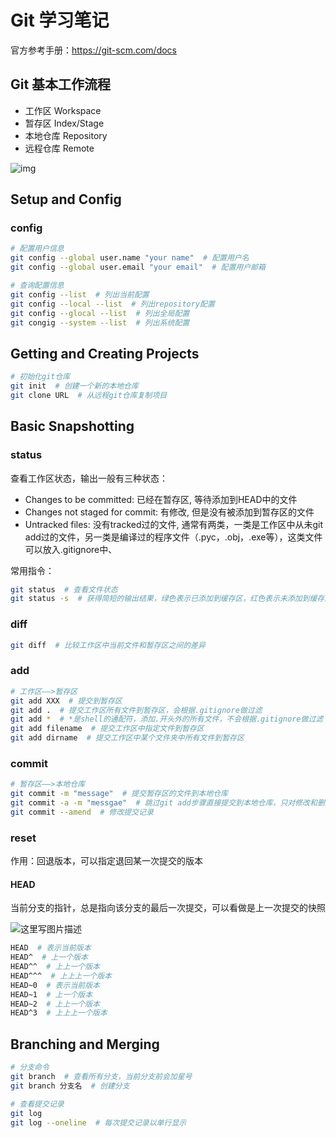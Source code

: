 # Git 学习笔记

官方参考手册：https://git-scm.com/docs

## Git 基本工作流程

- 工作区 Workspace
- 暂存区 Index/Stage
- 本地仓库 Repository
- 远程仓库 Remote

![img](https://p6-juejin.byteimg.com/tos-cn-i-k3u1fbpfcp/cb9f8ca142574d9faf226c7811617816~tplv-k3u1fbpfcp-zoom-in-crop-mark:1304:0:0:0.awebp)

## Setup and Config

### config

```bash
# 配置用户信息
git config --global user.name "your name"  # 配置用户名
git config --global user.email "your email"  # 配置用户邮箱

# 查询配置信息
git config --list  # 列出当前配置
git config --local --list  # 列出repository配置
git config --glocal --list  # 列出全局配置
git congig --system --list  # 列出系统配置
```

## Getting and Creating Projects

```bash
# 初始化git仓库
git init  # 创建一个新的本地仓库
git clone URL  # 从远程git仓库复制项目
```

## Basic Snapshotting

### status

查看工作区状态，输出一般有三种状态：

- Changes to be committed: 已经在暂存区, 等待添加到HEAD中的文件
- Changes not staged for commit: 有修改, 但是没有被添加到暂存区的文件
- Untracked files: 没有tracked过的文件, 通常有两类，一类是工作区中从未git add过的文件，另一类是编译过的程序文件（.pyc，.obj，.exe等），这类文件可以放入.gitignore中、

常用指令：

```bash
git status  # 查看文件状态
git status -s  # 获得简短的输出结果，绿色表示已添加到缓存区，红色表示未添加到缓存区M表示修改
```

### diff

```bash
git diff  # 比较工作区中当前文件和暂存区之间的差异
```



### add

```bash
# 工作区——>暂存区
git add XXX  # 提交到暂存区
git add .  # 提交工作区所有文件到暂存区，会根据.gitignore做过滤
git add *  # *是shell的通配符，添加.开头外的所有文件，不会根据.gitignore做过滤（慎用）
git add filename  # 提交工作区中指定文件到暂存区
git add dirname  # 提交工作区中某个文件夹中所有文件到暂存区
```

### commit

```bash
# 暂存区——>本地仓库
git commit -m "message"  # 提交暂存区的文件到本地仓库
git commit -a -m "messgae"  # 跳过git add步骤直接提交到本地仓库，只对修改和删除的文件有效，新文件仍需git add，否则为untracked状态
git commit --amend  # 修改提交记录
```

### reset

作用：回退版本，可以指定退回某一次提交的版本 

#### HEAD

当前分支的指针，总是指向该分支的最后一次提交，可以看做是上一次提交的快照

![这里写图片描述](https://img-blog.csdn.net/20180819222755855)

```bash
HEAD  # 表示当前版本
HEAD^  # 上一个版本
HEAD^^  # 上上一个版本
HEAD^^^  # 上上上一个版本
HEAD~0  # 表示当前版本
HEAD~1  # 上一个版本
HEAD~2  # 上上一个版本
HEAD^3  # 上上上一个版本
```



## Branching and Merging

```bash
# 分支命令
git branch  # 查看所有分支，当前分支前会加星号
git branch 分支名  # 创建分支

# 查看提交记录
git log
git log --oneline  # 每次提交记录以单行显示
```

 
